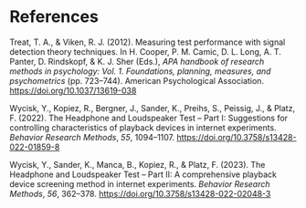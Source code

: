 # References

Treat, T. A., & Viken, R. J. (2012). Measuring test performance with
signal detection theory techniques. In H. Cooper, P. M. Camic, D. L.
Long, A. T. Panter, D. Rindskopf, & K. J. Sher (Eds.), *APA handbook of
research methods in psychology: Vol. 1. Foundations, planning, measures,
and psychometrics* (pp. 723–744). American Psychological Association.
<https://doi.org/10.1037/13619-038>

Wycisk, Y., Kopiez, R., Bergner, J., Sander, K., Preihs, S., Peissig,
J., & Platz, F. (2022). The Headphone and Loudspeaker Test – Part I:
Suggestions for controlling characteristics of playback devices in
internet experiments. *Behavior Research Methods*, *55*, 1094–1107.
<https://doi.org/10.3758/s13428-022-01859-8>

Wycisk, Y., Sander, K., Manca, B., Kopiez, R., & Platz, F. (2023). The
Headphone and Loudspeaker Test – Part II: A comprehensive playback
device screening method in internet experiments. *Behavior Research
Methods*, *56*, 362–378. <https://doi.org/10.3758/s13428-022-02048-3>
